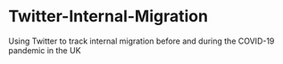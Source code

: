 # Twitter-Internal-Migration
Using Twitter to track internal migration before and during the COVID-19 pandemic in the UK
